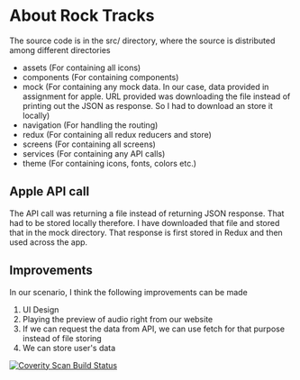 # About Rock Tracks

The source code is in the src/ directory, where the source is distributed among different directories

- assets (For containing all icons)
- components (For containing components)
- mock (For containing any mock data. In our case, data provided in assignment for apple. URL provided was downloading the file instead of printing out the JSON as response. So I had to download an store it locally)
- navigation (For handling the routing)
- redux (For containing all redux reducers and store)
- screens (For containing all screens)
- services (For containing any API calls)
- theme (For containing icons, fonts, colors etc.)

## Apple API call

The API call was returning a file instead of returning JSON response. That had to be stored locally therefore. I have downloaded that file and stored that in the mock directory. That response is first stored in Redux and then used across the app.

## Improvements

In our scenario, I think the following improvements can be made

1. UI Design
2. Playing the preview of audio right from our website
3. If we can request the data from API, we can use fetch for that purpose instead of file storing
4. We can store user's data

<a href="https://scan.coverity.com/projects/ims-studio-rock-trades">
  <img alt="Coverity Scan Build Status"
       src="https://scan.coverity.com/projects/22646/badge.svg"/>
</a>
